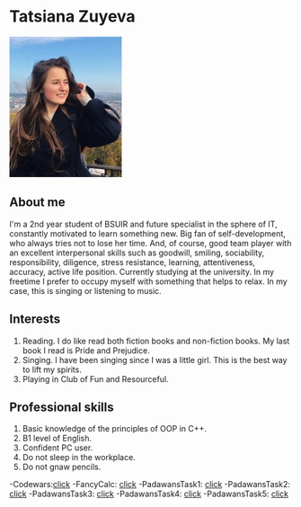 # Tatsiana Zuyeva
![me](https://github.com/TatsianaZuyeva/TatsianaZuyeva.github.io/blob/master/11111(1).jpg?raw=true)

## About me

I'm a 2nd year student of BSUIR and future specialist in the sphere of IT, constantly motivated to learn something new. Big fan of self-development, who always tries not to lose her time. And, of course, good team player with an excellent interpersonal skills such as goodwill, smiling, sociability, responsibility, diligence, stress resistance, learning, attentiveness, accuracy, active life position. 
Currently studying at the university. In my freetime I prefer to occupy myself with something that helps to relax. In my case, this is singing or listening to music. 

## Interests
1. Reading. I do like read both fiction books and non-fiction books. My last book I read is Pride and Prejudice.
2. Singing. I have been singing since I was a little girl. This is the best way to lift my spirits. 
3. Playing in Club of Fun and Resourceful.
 
## Professional skills
1. Basic knowledge of the principles of OOP in C++.
2. B1 level of English.
3. Confident PC user.
4. Do not sleep in the workplace.
5. Do not gnaw pencils.

-Codewars:[click](https://www.codewars.com/users/TatsianaZuyeva)
-FancyCalc: [click](https://github.com/TatsianaZuyeva/FancyCalc)
-PadawansTask1: [click](https://github.com/TatsianaZuyeva/PadawansTask1)
-PadawansTask2: [click](https://github.com/TatsianaZuyeva/PadawansTask2)
-PadawansTask3: [click](https://github.com/TatsianaZuyeva/PadawansTask3)
-PadawansTask4: [click](https://github.com/TatsianaZuyeva/PadawansTask4)
-PadawansTask5: [click](https://github.com/TatsianaZuyeva/PadawansTask5)
